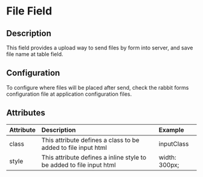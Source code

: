 # File Field #

## Description ##

This field provides a upload way to send files by form into server, and save file name at table field.

## Configuration ##

To configure where files will be placed after send, check the rabbit forms configuration file at application configuration files.

## Attributes ##

| **Attribute** | **Description** | **Example** |
|:--------------|:----------------|:------------|
| class         | This attribute defines a class to be added to file input html | inputClass  |
| style         | This attribute defines a inline style to be added to file input html | width: 300px; |